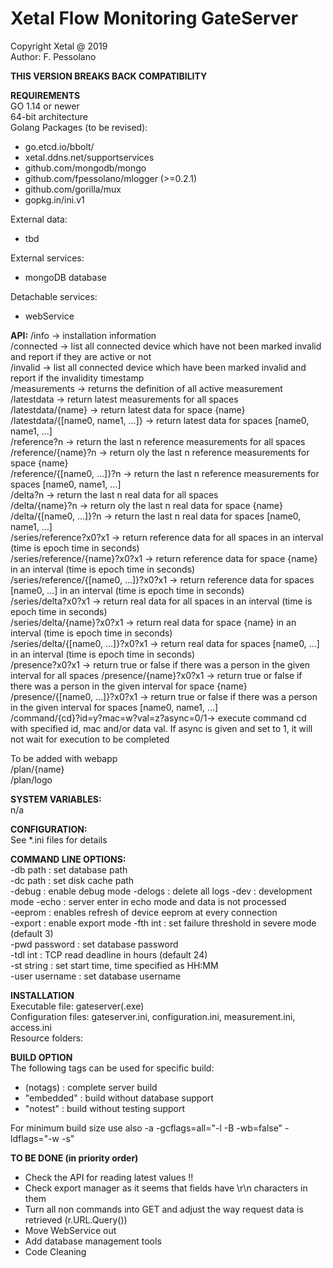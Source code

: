 # Xetal Flow Monitoring GateServer

Copyright Xetal @ 2019  
Author: F. Pessolano  

**THIS VERSION BREAKS BACK COMPATIBILITY**

**REQUIREMENTS**  
GO 1.14 or newer  
64-bit architecture  
Golang Packages (to be revised):
 - go.etcd.io/bbolt/  
 - xetal.ddns.net/supportservices  
 - github.com/mongodb/mongo  
 - github.com/fpessolano/mlogger  (>=0.2.1)  
 - github.com/gorilla/mux  
 - gopkg.in/ini.v1  
 
External data:  
  - tbd
  
External services:
  - mongoDB database  
  
Detachable services:  
  - webService  

**API:** 
/info                                   -> installation information  
/connected                              -> list all connected device which have not been marked invalid and report if they are active or not  
/invalid                                -> list all connected device which have  been marked invalid and report if the invalidity timestamp  
/measurements                           -> returns the definition of all active measurement  
/latestdata                             -> return latest measurements for all spaces  
/latestdata/{name}                      -> return latest data for space {name}   
/latestdata/{[name0, name1, ...]}       -> return latest data for spaces [name0, name1, ...]  
/reference?n                            -> return the last n reference measurements for all spaces  
/reference/{name}?n                     -> return oly the last n reference measurements for space {name}   
/reference/{[name0, ...]}?n             -> return the last n reference measurements for spaces [name0, name1, ...]  
/delta?n                                -> return the last n real data for all spaces  
/delta/{name}?n                         -> return oly the last n real data for space {name}   
/delta/{[name0, ...]}?n                 -> return the last n real data for spaces [name0, name1, ...]  
/series/reference?x0?x1                 -> return reference data for all spaces in an interval (time is epoch time in seconds)  
/series/reference/{name}?x0?x1          -> return reference data for space {name} in an interval (time is epoch time in seconds)  
/series/reference/{[name0, ...]}?x0?x1  -> return reference data for spaces [name0, ...] in an interval (time is epoch time in seconds)  
/series/delta?x0?x1                     -> return real data for all spaces in an interval (time is epoch time in seconds)  
/series/delta/{name}?x0?x1              -> return real data for space {name} in an interval (time is epoch time in seconds)  
/series/delta/{[name0, ...]}?x0?x1      -> return real data for spaces [name0, ...] in an interval (time is epoch time in seconds)   
/presence?x0?x1                         -> return true or false if there was a person in the given interval for all spaces
/presence/{name}?x0?x1                  -> return true or false if there was a person in the given interval for space {name}   
/presence/{[name0, ...]}?x0?x1          -> return true or false if there was a person in the given interval for spaces [name0, name1, ...]  
/command/{cd}?id=y?mac=w?val=z?async=0/1-> execute command cd with specified id, mac and/or data val. If async is given and set to 1, it will not wait for execution to be completed  

To be added with webapp    
/plan/{name}  
/plan/logo  

**SYSTEM VARIABLES:**  
n/a  

**CONFIGURATION:**  
See *.ini files for details  

**COMMAND LINE OPTIONS:**  
-db path                : set database path  
-dc path                : set disk cache path  
-debug                  : enable debug mode 
-delogs                 : delete all logs
-dev                    : development mode
-echo                   : server enter in echo mode and data is not processed  
-eeprom                 : enables refresh of device eeprom at every connection   
-export                 : enable export mode
-fth int                : set failure threshold in severe mode (default 3)   
-pwd password           : set database password       
-tdl int                : TCP read deadline in hours (default 24)   
-st string              : set start time, time specified as HH:MM   
-user username          : set database username   

**INSTALLATION**  
Executable file: gateserver(.exe)  
Configuration files: gateserver.ini, configuration.ini, measurement.ini, access.ini    
Resource folders: 

**BUILD OPTION**  
The following tags can be used for specific build:  
 - (notags)     : complete server build  
 - "embedded"   : build without database support  
 - "notest"     : build without testing support 
 
For minimum build size use also -a -gcflags=all="-l -B -wb=false" -ldflags="-w -s"  

**TO BE DONE (in priority order)**  
 - Check the API for reading latest values !!  
 - Check export manager as it seems that fields have \r\n characters in them  
 - Turn all non commands into GET and adjust the way request data is retrieved (r.URL.Query())  
 - Move WebService out  
 - Add database management tools  
 - Code Cleaning    


